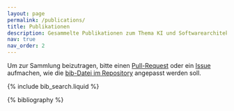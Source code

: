 ```yaml
---
layout: page
permalink: /publications/
title: Publikationen
description: Gesammelte Publikationen zum Thema KI und Softwarearchitektur. 
nav: true
nav_order: 2
---
```


Um zur Sammlung beizutragen, bitte einen [Pull-Request](https://github.com/GI-AK-AI4SA/GI-AK-AI4SA.github.io/pulls) oder ein [Issue](https://github.com/GI-AK-AI4SA/GI-AK-AI4SA.github.io/issues) aufmachen, wie die [bib-Datei im Repository](https://github.com/GI-AK-AI4SA/GI-AK-AI4SA.github.io/blob/main/_bibliography/papers.bib) angepasst werden soll.

<!-- _pages/publications.md -->

<!-- Bibsearch Feature -->

{% include bib_search.liquid %}

<div class="publications">

{% bibliography %}

</div>
